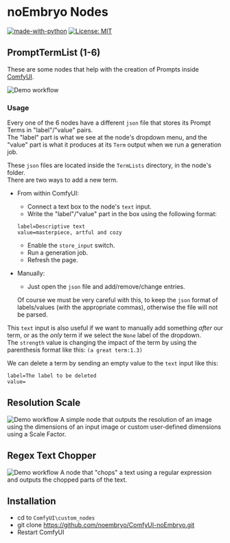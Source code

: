 # noEmbryo Nodes

[![made-with-python][Python]](https://www.python.org/)
[![License: MIT][MIT]](LICENSE)

## PromptTermList (1-6)
These are some nodes that help with the creation of Prompts inside [ComfyUI](https://github.com/comfyanonymous/ComfyUI).


![Demo workflow](https://raw.githubusercontent.com/noembryo/ComfyUI-noEmbryo/master/stuff/Screen2.png)

<!-- <p align="center">
  <a href="https://raw.githubusercontent.com/noembryo/ComfyUI-noEmbryo/master/stuff/Screen2.png">
<img src="https://raw.githubusercontent.com/noembryo/ComfyUI-noEmbryo/master/stuff/Screen2.png" height="180"></a>
</p> -->

### Usage
Every one of the 6 nodes have a different `json` file that stores its Prompt Terms in "label"/"value" pairs.  
The "label" part is what we see at the node's dropdown menu, and the "value" part is what it produces at its `Term` output when we run a generation job.  
  
These `json` files are located inside the `TermLists` directory, in the node's folder.  
There are two ways to add a new term.  
* From within ComfyUI:
  * Connect a text box to the node's `text` input.  
  * Write the "label"/"value" part in the box using the following format:  
  ```
  label=Descriptive text
  value=masterpiece, artful and cozy
  ```
  * Enable the `store_input` switch.  
  * Run a generation job.  
  * Refresh the page.  
* Manually:
  * Just open the `json` file and add/remove/change entries. 

  Of course we must be very careful with this, to keep the `json` format of labels/values (with the appropriate commas), otherwise the file will not be parsed.  

This `text` input is also useful if we want to manually add something *after* our term, or as the *only* term if we select the `None` label of the dropdown.  
The `strength` value is changing the impact of the term by using the parenthesis format like this: `(a great term:1.3)`  
  
We can delete a term by sending an empty value to the `text` input like this:
```
label=The label to be deleted
value=
```

## Resolution Scale  
![Demo workflow](https://raw.githubusercontent.com/noembryo/ComfyUI-noEmbryo/master/stuff/res_scale1.png)
A simple node that outputs the resolution of an image using the dimensions of an input image or custom user-defined dimensions using a Scale Factor.  

## Regex Text Chopper  
![Demo workflow](https://raw.githubusercontent.com/noembryo/ComfyUI-noEmbryo/master/stuff/regex_text.png)
A node that "chops" a text using a regular expression and outputs the chopped parts of the text.  


## Installation
* cd to `ComfyUI\custom_nodes`
* git clone https://github.com/noembryo/ComfyUI-noEmbryo.git
* Restart ComfyUI


[Python]:https://img.shields.io/badge/Made%20with-Python-1f425f.svg
[MIT]:https://img.shields.io/badge/License-MIT-green.svg
